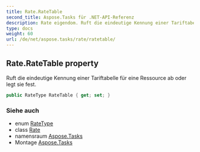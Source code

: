 ```yaml
---
title: Rate.RateTable
second_title: Aspose.Tasks für .NET-API-Referenz
description: Rate eigendom. Ruft die eindeutige Kennung einer Tariftabelle für eine Ressource ab oder legt sie fest.
type: docs
weight: 60
url: /de/net/aspose.tasks/rate/ratetable/
---
```

## Rate.RateTable property

Ruft die eindeutige Kennung einer Tariftabelle für eine Ressource ab oder legt sie fest.

```csharp
public RateType RateTable { get; set; }
```

### Siehe auch

* enum [RateType](../../ratetype/)
* class [Rate](../)
* namensraum [Aspose.Tasks](../../rate/)
* Montage [Aspose.Tasks](../../../)


